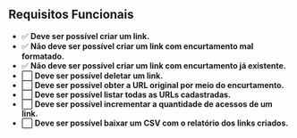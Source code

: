 ## Requisitos Funcionais

- ✅ **Deve ser possível criar um link.**
- ✅ **Não deve ser possível criar um link com encurtamento mal formatado.**
- ✅ **Não deve ser possível criar um link com encurtamento já existente.**
- ⬜ **Deve ser possível deletar um link.**
- ⬜ **Deve ser possível obter a URL original por meio do encurtamento.**
- ⬜ **Deve ser possível listar todas as URLs cadastradas.**
- ⬜ **Deve ser possível incrementar a quantidade de acessos de um link.**
- ⬜ **Deve ser possível baixar um CSV com o relatório dos links criados.**
